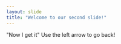 ```yaml
---
layout: slide
title: "Welcome to our second slide!"
---
```

"Now I get it"
Use the left arrow to go back!
